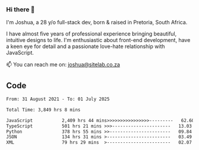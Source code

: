 ### Hi there 👋

I'm Joshua, a 28 y/o full-stack dev, born & raised in Pretoria, South Africa. 

I have almost five years of professional experience bringing beautiful, intuitive designs to life. I'm enthusiastic about front-end development, have a keen eye for detail and a passionate love-hate relationship with JavaScript.

📫 You can reach me on: joshua@sitelab.co.za

## **Code**

<!--START_SECTION:waka-->

```txt
From: 31 August 2021 - To: 01 July 2025

Total Time: 3,849 hrs 8 mins

JavaScript           2,409 hrs 44 mins>>>>>>>>>>>>>>>>---------   62.60 %
TypeScript           501 hrs 21 mins >>>----------------------   13.03 %
Python               378 hrs 55 mins >>-----------------------   09.84 %
JSON                 134 hrs 31 mins >------------------------   03.49 %
XML                  79 hrs 29 mins  >------------------------   02.07 %
```

<!--END_SECTION:waka-->
